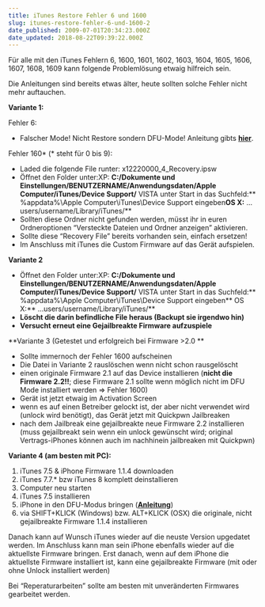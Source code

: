 ```yaml
---
title: iTunes Restore Fehler 6 und 1600
slug: itunes-restore-fehler-6-und-1600-2
date_published: 2009-07-01T20:34:23.000Z
date_updated: 2018-08-22T09:39:22.000Z
---
```


Für alle mit den iTunes Fehlern 6, 1600, 1601, 1602, 1603, 1604, 1605, 1606, 1607, 1608, 1609 kann folgende Problemlösung etwaig hilfreich sein.

Die Anleitungen sind bereits etwas älter, heute sollten solche Fehler nicht mehr auftauchen.

**Variante 1:**

Fehler 6:

- Falscher Mode! Nicht Restore sondern DFU-Mode! Anleitung gibts [**hier**](__GHOST_URL__/30/wie-komme-ich-in-den-dfu-mode-iphone-ipod-touch).

Fehler 160* (* steht für 0 bis 9):

- Laded die folgende File runter: x12220000_4_Recovery.ipsw
- Öffnet den Folder unter:XP: **C:/Dokumente und Einstellungen/BENUTZERNAME/Anwendungsdaten/Apple Computer/iTunes/Device Support/**
VISTA unter Start in das Suchfeld:** %appdata%\Apple Computer\iTunes\Device Support eingeben**OS X:** …users/username/Library/iTunes/**
- Sollten diese Ordner nicht gefunden werden, müsst ihr in euren Ordneroptionen “Versteckte Dateien und Ordner anzeigen” aktivieren.
- Sollte diese “Recovery File” bereits vorhanden sein, einfach ersetzen!
- Im Anschluss mit iTunes die Custom Firmware auf das Gerät aufspielen.

**Variante 2**
- Öffnet den Folder unter:XP: **C:/Dokumente und Einstellungen/BENUTZERNAME/Anwendungsdaten/Apple Computer/iTunes/Device Support/**
VISTA unter Start in das Suchfeld:** %appdata%\Apple Computer\iTunes\Device Support eingeben**
OS X:** …users/username/Library/iTunes/**
- **Löscht die darin befindliche File heraus (Backupt sie irgendwo hin)**
- **Versucht erneut eine Gejailbreakte Firmware aufzuspiele**

**Variante 3 (Getestet und erfolgreich bei Firmware >2.0
**
- Sollte immernoch der Fehler 1600 aufscheinen
- Die Datei in Variante 2 rauslöschen wenn nicht schon rausgelöscht
- einen originale Firmware 2.1 auf das Device installieren (**nicht die Firmware 2.2!!**; diese Firmware 2.1 sollte wenn möglich nicht im DFU Mode installiert werden => Fehler 1600)
- Gerät ist jetzt etwaig im Activation Screen
- wenn es auf einen Betreiber gelockt ist, der aber nicht verwendet wird (unlock wird benötigt), das Gerät jetzt mit Quickpwn Jailbreaken
- nach dem Jailbreak eine gejailbreakte neue Firmware 2.2 installieren (muss gejailbreakt sein wenn ein unlock gewünscht wird; original Vertrags-iPhones können auch im nachhinein jailbreaken mit Quickpwn)

**Variante 4 (am besten mit PC):**
1. iTunes 7.5 & iPhone Firmware 1.1.4 downloaden
2. iTunes 7.7.* bzw iTunes 8 komplett deinstallieren
3. Computer neu starten
4. iTunes 7.5 installieren
5. iPhone in den DFU-Modus bringen ([**Anleitung**](__GHOST_URL__/30/wie-komme-ich-in-den-dfu-mode-iphone-ipod-touch))
6. via SHIFT+KLICK (Windows) bzw. ALT+KLICK (OSX) die originale, nicht gejailbreakte Firmware 1.1.4 installieren

Danach kann auf Wunsch iTunes wieder auf die neuste Version upgedatet werden. Im Anschluss kann man sein iPhone ebenfalls wieder auf die aktuellste Firmware bringen. Erst danach, wenn auf dem iPhone die aktuellste Firmware installiert ist, kann eine gejailbreakte Firmware (mit oder ohne Unlock installiert werden)

Bei “Reperaturarbeiten” sollte am besten mit unveränderten Firmwares gearbeitet werden.
